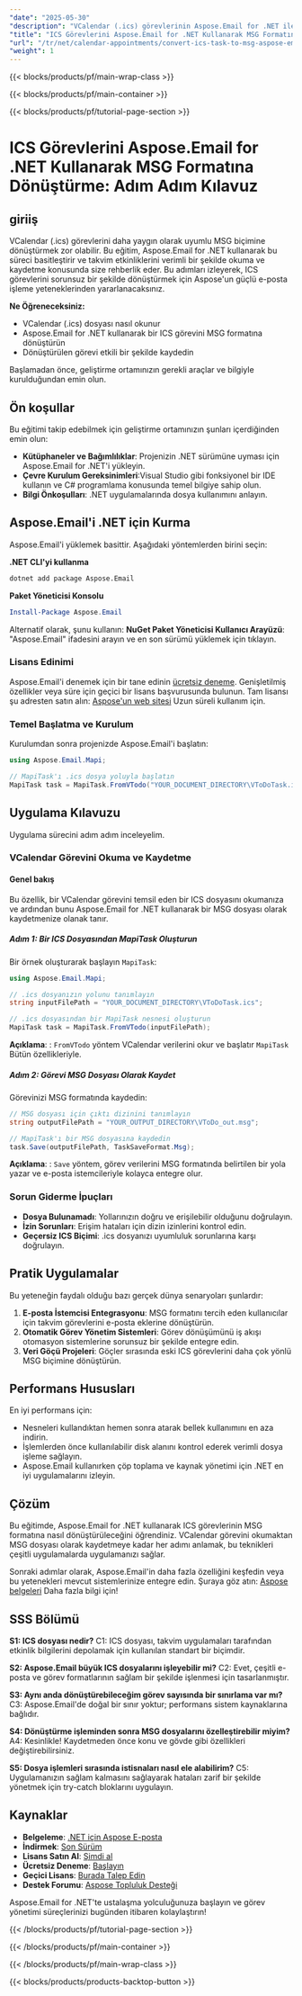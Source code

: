 ```yaml
---
"date": "2025-05-30"
"description": "VCalendar (.ics) görevlerinin Aspose.Email for .NET ile MSG formatına nasıl dönüştürüleceğini öğrenin. Bu kılavuz, sorunsuz görev dönüşümüne adım adım bir yaklaşım sağlar."
"title": "ICS Görevlerini Aspose.Email for .NET Kullanarak MSG Formatına Dönüştürme&#58; Adım Adım Kılavuz"
"url": "/tr/net/calendar-appointments/convert-ics-task-to-msg-aspose-email-net/"
"weight": 1
---
```


{{< blocks/products/pf/main-wrap-class >}}

{{< blocks/products/pf/main-container >}}

{{< blocks/products/pf/tutorial-page-section >}}
# ICS Görevlerini Aspose.Email for .NET Kullanarak MSG Formatına Dönüştürme: Adım Adım Kılavuz

## giriiş

VCalendar (.ics) görevlerini daha yaygın olarak uyumlu MSG biçimine dönüştürmek zor olabilir. Bu eğitim, Aspose.Email for .NET kullanarak bu süreci basitleştirir ve takvim etkinliklerini verimli bir şekilde okuma ve kaydetme konusunda size rehberlik eder. Bu adımları izleyerek, ICS görevlerini sorunsuz bir şekilde dönüştürmek için Aspose'un güçlü e-posta işleme yeteneklerinden yararlanacaksınız.

**Ne Öğreneceksiniz:**
- VCalendar (.ics) dosyası nasıl okunur
- Aspose.Email for .NET kullanarak bir ICS görevini MSG formatına dönüştürün
- Dönüştürülen görevi etkili bir şekilde kaydedin

Başlamadan önce, geliştirme ortamınızın gerekli araçlar ve bilgiyle kurulduğundan emin olun.

## Ön koşullar

Bu eğitimi takip edebilmek için geliştirme ortamınızın şunları içerdiğinden emin olun:

- **Kütüphaneler ve Bağımlılıklar**: Projenizin .NET sürümüne uyması için Aspose.Email for .NET'i yükleyin.
- **Çevre Kurulum Gereksinimleri**:Visual Studio gibi fonksiyonel bir IDE kullanın ve C# programlama konusunda temel bilgiye sahip olun.
- **Bilgi Önkoşulları**: .NET uygulamalarında dosya kullanımını anlayın.

## Aspose.Email'i .NET için Kurma

Aspose.Email'i yüklemek basittir. Aşağıdaki yöntemlerden birini seçin:

**.NET CLI'yi kullanma**
```bash
dotnet add package Aspose.Email
```

**Paket Yöneticisi Konsolu**
```powershell
Install-Package Aspose.Email
```

Alternatif olarak, şunu kullanın: **NuGet Paket Yöneticisi Kullanıcı Arayüzü**: "Aspose.Email" ifadesini arayın ve en son sürümü yüklemek için tıklayın.

### Lisans Edinimi

Aspose.Email'i denemek için bir tane edinin [ücretsiz deneme](https://releases.aspose.com/email/net/). Genişletilmiş özellikler veya süre için geçici bir lisans başvurusunda bulunun. Tam lisansı şu adresten satın alın: [Aspose'un web sitesi](https://purchase.aspose.com/buy) Uzun süreli kullanım için.

### Temel Başlatma ve Kurulum

Kurulumdan sonra projenizde Aspose.Email'i başlatın:

```csharp
using Aspose.Email.Mapi;

// MapiTask'ı .ics dosya yoluyla başlatın
MapiTask task = MapiTask.FromVTodo("YOUR_DOCUMENT_DIRECTORY\VToDoTask.ics");
```

## Uygulama Kılavuzu

Uygulama sürecini adım adım inceleyelim.

### VCalendar Görevini Okuma ve Kaydetme

#### Genel bakış
Bu özellik, bir VCalendar görevini temsil eden bir ICS dosyasını okumanıza ve ardından bunu Aspose.Email for .NET kullanarak bir MSG dosyası olarak kaydetmenize olanak tanır.

##### Adım 1: Bir ICS Dosyasından MapiTask Oluşturun

Bir örnek oluşturarak başlayın `MapiTask`:

```csharp
using Aspose.Email.Mapi;

// .ics dosyanızın yolunu tanımlayın
string inputFilePath = "YOUR_DOCUMENT_DIRECTORY\VToDoTask.ics";

// .ics dosyasından bir MapiTask nesnesi oluşturun
MapiTask task = MapiTask.FromVTodo(inputFilePath);
```

**Açıklama**: : `FromVTodo` yöntem VCalendar verilerini okur ve başlatır `MapiTask` Bütün özellikleriyle.

##### Adım 2: Görevi MSG Dosyası Olarak Kaydet

Görevinizi MSG formatında kaydedin:

```csharp
// MSG dosyası için çıktı dizinini tanımlayın
string outputFilePath = "YOUR_OUTPUT_DIRECTORY\VToDo_out.msg";

// MapiTask'ı bir MSG dosyasına kaydedin
task.Save(outputFilePath, TaskSaveFormat.Msg);
```

**Açıklama**: : `Save` yöntem, görev verilerini MSG formatında belirtilen bir yola yazar ve e-posta istemcileriyle kolayca entegre olur.

### Sorun Giderme İpuçları
- **Dosya Bulunamadı**: Yollarınızın doğru ve erişilebilir olduğunu doğrulayın.
- **İzin Sorunları**: Erişim hataları için dizin izinlerini kontrol edin.
- **Geçersiz ICS Biçimi**: .ics dosyanızı uyumluluk sorunlarına karşı doğrulayın.

## Pratik Uygulamalar

Bu yeteneğin faydalı olduğu bazı gerçek dünya senaryoları şunlardır:
1. **E-posta İstemcisi Entegrasyonu**: MSG formatını tercih eden kullanıcılar için takvim görevlerini e-posta eklerine dönüştürün.
2. **Otomatik Görev Yönetim Sistemleri**: Görev dönüşümünü iş akışı otomasyon sistemlerine sorunsuz bir şekilde entegre edin.
3. **Veri Göçü Projeleri**: Göçler sırasında eski ICS görevlerini daha çok yönlü MSG biçimine dönüştürün.

## Performans Hususları

En iyi performans için:
- Nesneleri kullandıktan hemen sonra atarak bellek kullanımını en aza indirin.
- İşlemlerden önce kullanılabilir disk alanını kontrol ederek verimli dosya işleme sağlayın.
- Aspose.Email kullanırken çöp toplama ve kaynak yönetimi için .NET en iyi uygulamalarını izleyin.

## Çözüm

Bu eğitimde, Aspose.Email for .NET kullanarak ICS görevlerinin MSG formatına nasıl dönüştürüleceğini öğrendiniz. VCalendar görevini okumaktan MSG dosyası olarak kaydetmeye kadar her adımı anlamak, bu teknikleri çeşitli uygulamalarda uygulamanızı sağlar.

Sonraki adımlar olarak, Aspose.Email'in daha fazla özelliğini keşfedin veya bu yetenekleri mevcut sistemlerinize entegre edin. Şuraya göz atın: [Aspose belgeleri](https://reference.aspose.com/email/net/) Daha fazla bilgi için!

## SSS Bölümü

**S1: ICS dosyası nedir?**
C1: ICS dosyası, takvim uygulamaları tarafından etkinlik bilgilerini depolamak için kullanılan standart bir biçimdir.

**S2: Aspose.Email büyük ICS dosyalarını işleyebilir mi?**
C2: Evet, çeşitli e-posta ve görev formatlarının sağlam bir şekilde işlenmesi için tasarlanmıştır.

**S3: Aynı anda dönüştürebileceğim görev sayısında bir sınırlama var mı?**
C3: Aspose.Email'de doğal bir sınır yoktur; performans sistem kaynaklarına bağlıdır.

**S4: Dönüştürme işleminden sonra MSG dosyalarını özelleştirebilir miyim?**
A4: Kesinlikle! Kaydetmeden önce konu ve gövde gibi özellikleri değiştirebilirsiniz.

**S5: Dosya işlemleri sırasında istisnaları nasıl ele alabilirim?**
C5: Uygulamanızın sağlam kalmasını sağlayarak hataları zarif bir şekilde yönetmek için try-catch bloklarını uygulayın.

## Kaynaklar
- **Belgeleme**: [.NET için Aspose E-posta](https://reference.aspose.com/email/net/)
- **İndirmek**: [Son Sürüm](https://releases.aspose.com/email/net/)
- **Lisans Satın Al**: [Şimdi al](https://purchase.aspose.com/buy)
- **Ücretsiz Deneme**: [Başlayın](https://releases.aspose.com/email/net/)
- **Geçici Lisans**: [Burada Talep Edin](https://purchase.aspose.com/temporary-license/)
- **Destek Forumu**: [Aspose Topluluk Desteği](https://forum.aspose.com/c/email/10)

Aspose.Email for .NET'te ustalaşma yolculuğunuza başlayın ve görev yönetimi süreçlerinizi bugünden itibaren kolaylaştırın!

{{< /blocks/products/pf/tutorial-page-section >}}

{{< /blocks/products/pf/main-container >}}

{{< /blocks/products/pf/main-wrap-class >}}

{{< blocks/products/products-backtop-button >}}